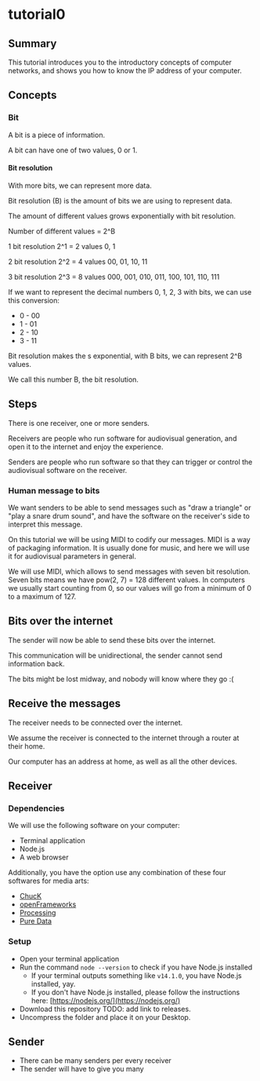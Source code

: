 # tutorial0

## Summary

This tutorial introduces you to the introductory concepts of computer networks, and shows you how to know the IP address of your computer.


## Concepts

###  Bit

A bit is a piece of information.

A bit can have one of two values, 0 or 1.

#### Bit resolution

With more bits, we can represent more data.

Bit resolution (B) is the amount of bits we are using to represent data.

The amount of different values grows exponentially with bit resolution.

Number of different values = 2^B

1 bit resolution
2^1 = 2 values
0, 1


2 bit resolution
2^2 = 4 values
00, 01, 10, 11

3 bit resolution
2^3 = 8 values
000, 001, 010, 011, 100, 101, 110, 111



If we want to represent the decimal numbers 0, 1, 2, 3 with bits, we can use this conversion:

* 0 - 00
* 1 - 01
* 2 - 10
* 3 - 11





Bit resolution makes the s exponential, with B bits, we can represent 2^B values.

We call this number B, the bit resolution.


## Steps

There is one receiver, one or more senders.

Receivers are people who run software for audiovisual generation, and open it to the internet and enjoy the experience.

Senders are people who run software so that they can trigger or control the audiovisual software on the receiver.

### Human message to bits

We want senders to be able to send messages such as "draw a triangle" or "play a snare drum sound", and have the software on the receiver's side to interpret this message.

On this tutorial we will be using MIDI to codify our messages. MIDI is a way of packaging information. It is usually done for music, and here we will use it for audiovisual parameters in general.

We will use MIDI, which allows to send messages with seven bit resolution. Seven bits means we have pow(2, 7) = 128 different values. In computers we usually start counting from 0, so our values will go from a minimum of 0 to a maximum of 127.

## Bits over the internet

The sender will now be able to send these bits over the internet.

This communication will be unidirectional, the sender cannot send information back.

The bits might be lost midway, and nobody will know where they go :(


## Receive the messages

The receiver needs to be connected over the internet.

We assume the receiver is connected to the internet through a router at their home. 

Our computer has an address at home, as well as all the other devices.

## Receiver

### Dependencies

We will use the following software on your computer:

* Terminal application
* Node.js
* A web browser

Additionally, you have the option use any combination of these four softwares for media arts:

* [ChucK](https://chuck.cs.princeton.edu/)
* [openFrameworks](https://openframeworks.cc/)
* [Processing](https://processing.org/)
* [Pure Data](https://puredata.info/)

### Setup

* Open your terminal application
* Run the command ```node --version``` to check if you have Node.js installed
  * If your terminal outputs something like ```v14.1.0```, you have Node.js installed, yay.
  * If you don't have Node.js installed, please follow the instructions here: [https://nodejs.org/](https://nodejs.org/)
* Download this repository TODO: add link to releases.
* Uncompress the folder and place it on your Desktop.


## Sender

* There can be many senders per every receiver
* The sender will have to give you many 
